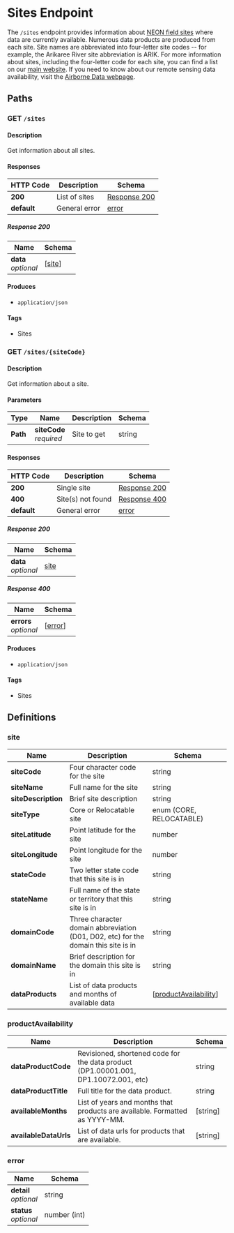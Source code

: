 # Sites Endpoint

The `/sites` endpoint provides information about 
[NEON field sites](https://www.neonscience.org/field-sites/field-sites-map) where data 
are currently available.  Numerous data products are produced from each site. 
Site names are abbreviated into four-letter site codes -- for example, 
the Arikaree River site abbreviation is ARIK. For more information about sites, 
including the four-letter code for each site, you can find a list on our 
[main website](https://www.neonscience.org/field-sites/field-sites-map/list). 
If you need to know about our remote 
sensing data availability, visit the 
[Airborne Data webpage](https://www.neonscience.org/data-collection/airborne-remote-sensing).  

<a name="paths"></a>
## **Paths**

<a name="get_sites"></a>
### GET `/sites`

#### **Description**
Get information about all sites.


#### **Responses**

|HTTP Code|Description|Schema|
|---|---|---|
|**200**|List of sites|[Response 200](#get_sites-response-200)|
|**default**|General error|[error](#error)|

<h5 id="get_sites-response-200">Response 200</h5>

|Name|Schema|
|---|---|
|**data**  <br>*optional*|[[site](#site)]|


#### **Produces**

* `application/json`


#### **Tags**

* Sites


<a name="get_sites-sitecode"></a>
### GET `/sites/{siteCode}`

#### **Description**
Get information about a site.


#### **Parameters**

|Type|Name|Description|Schema|
|---|---|---|---|
|**Path**|**siteCode**  <br>*required*|Site to get|string|


#### **Responses**

|HTTP Code|Description|Schema|
|---|---|---|
|**200**|Single site|[Response 200](#get_sites_sitecode-response-200)|
|**400**|Site(s) not found|[Response 400](#get_sites_sitecode-response-400)|
|**default**|General error|[error](#error)|

<h5 id="get_sites_sitecode-response-200">Response 200</h5>

|Name|Schema|
|---|---|
|**data**  <br>*optional*|[site](#site)|

<h5 id="get_sites_sitecode-response-400">Response 400</h5>

|Name|Schema|
|---|---|
|**errors**  <br>*optional*|[[error](#error)]|


#### **Produces**

* `application/json`


#### **Tags**

* Sites

<a name="definitions"></a>
## **Definitions**


<a name="site"></a>
### **site**

|Name|Description|Schema|
|---|---|---|
|**siteCode**|Four character code for the site|string|
|**siteName**|Full name for the site|string|
|**siteDescription**|Brief site description|string|
|**siteType**|Core or Relocatable site|enum (CORE, RELOCATABLE)|
|**siteLatitude**|Point latitude for the site|number|
|**siteLongitude**|Point longitude for the site|number|
|**stateCode**|Two letter state code that this site is in|string|
|**stateName**|Full name of the state or territory that this site is in|string|
|**domainCode**|Three character domain abbreviation (D01, D02, etc) for the domain this site is in|string|
|**domainName**|Brief description for the domain this site is in|string|
|**dataProducts**|List of data products and months of available data|[[productAvailability](#productavailability)]|

<a name="productavailability"></a>
### **productAvailability**

|Name|Description|Schema|
|---|---|---|
|**dataProductCode**|Revisioned, shortened code for the data product (DP1.00001.001, DP1.10072.001, etc)|string|
|**dataProductTitle**|Full title for the data product.|string|
|**availableMonths**|List of years and months that products are available.  Formatted as YYYY-MM.|[string]|
|**availableDataUrls**|List of data urls for products that are available.|[string]|


<a name="error"></a>
### **error**

|Name|Schema|
|---|---|
|**detail**  <br>*optional*|string|
|**status**  <br>*optional*|number (int)|


<br />
